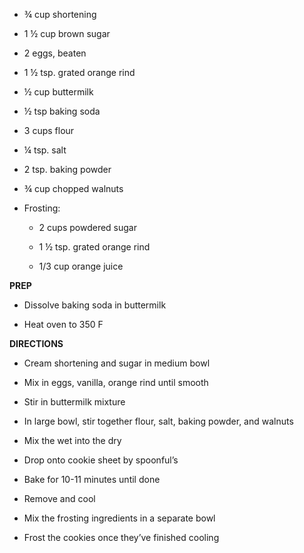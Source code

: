 -   ¾ cup shortening

-   1 ½ cup brown sugar

-   2 eggs, beaten

-   1 ½ tsp. grated orange rind

-   ½ cup buttermilk

-   ½ tsp baking soda

-   3 cups flour

-   ¼ tsp. salt

-   2 tsp. baking powder

-   ¾ cup chopped walnuts

-   Frosting:

    -   2 cups powdered sugar

    -   1 ½ tsp. grated orange rind

    -   1/3 cup orange juice

**PREP**

-   Dissolve baking soda in buttermilk

-   Heat oven to 350 F

**DIRECTIONS**

-   Cream shortening and sugar in medium bowl

-   Mix in eggs, vanilla, orange rind until smooth

-   Stir in buttermilk mixture

-   In large bowl, stir together flour, salt, baking powder, and walnuts

-   Mix the wet into the dry

-   Drop onto cookie sheet by spoonful’s

-   Bake for 10-11 minutes until done

-   Remove and cool

-   Mix the frosting ingredients in a separate bowl

-   Frost the cookies once they’ve finished cooling
